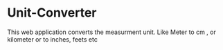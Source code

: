 # Unit-Converter
This web application converts the measurment unit. Like Meter to cm , or kilometer or to inches, feets etc
